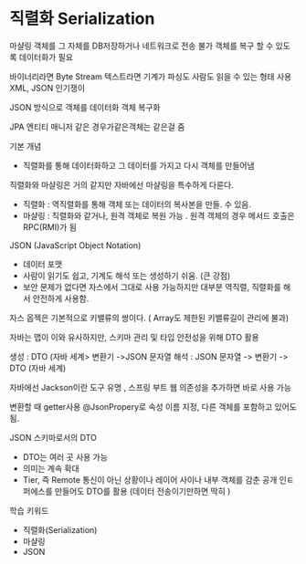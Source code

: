 # 직렬화 Serialization


마샬링
객체를 그 자체를 DB저장하거나 네트워크로 전송 불가
객체를 복구 할 수 있도록 데이터화가 필요

바이너리라면 Byte Stream
텍스트라면 기계가 파싱도 사람도 읽을 수 있는 형태 사용
XML, JSON 인기쟁이

JSON 방식으로 객체를 데이터화 
객체 복구화 

JPA 엔티티 매니저 같은 경우가같은객체는 같은걸 줌

기본 개념
- 직렬화를 통해 데이터화하고 그 데이터를 가지고 다시 객체를 만들어냄

직렬화와 마샬링은 거의 같지만 자바에선 마샬링을 특수하게 다룬다.
- 직렬화 : 역직렬화를 통해 객체 또는 데이터의 복사본을 만들. 수 있음. 
- 마샬링 : 직렬화와 같거나, 원격 객체로 복원 가능 . 원격 객체의 경우 메서드 호출은 RPC(RMI)가 됨

JSON (JavaScript Object Notation)
- 데이터 포맷
- 사람이 읽기도 쉽고, 기계도 해석 또는 생성하기 쉬움. (큰 강점)
- 보안 문제가 없다면 자스에서 그대로 사용 가능하지만 대부분 역직렬, 직렬화를 해서 안전하게 사용함. 

자스 옵젝은 기본적으로 키밸류의 쌍이다. ( Array도 제한된 키밸류길이 관리에 불과)

자바는 맵이 이와 유사하지만, 스키마 관리 및 타입 안전성을 위해 DTO 활용


생성 : DTO (자바 세계> 변환기 ->JSON 문자열 
해석 : JSON 문자열 -> 변환기 -> DTO (자바 세계)

자바에선 Jackson이란 도구 유명 , 스프링 부트 웹 의존성을 추가하면 바로 사용 가능

변환할 때 getter사용 @JsonPropery로 속성 이름 지정, 다른 객체를 포함하고 있어도 됨. 

JSON 스키마로서의 DTO 
- DTO는 여러 곳 사용 가능
- 의미는 계속 확대
- Tier, 즉 Remote 통신이 아닌 상황이나 레이어 사이나 내부 객체를 감춘 공개 인ㅌ퍼에스를 만들어도 DTO를 활용 (데이터 전송이기만하면 딱히 )



학습 키워드
* 직렬화(Serialization)
* 마샬링
* JSON


